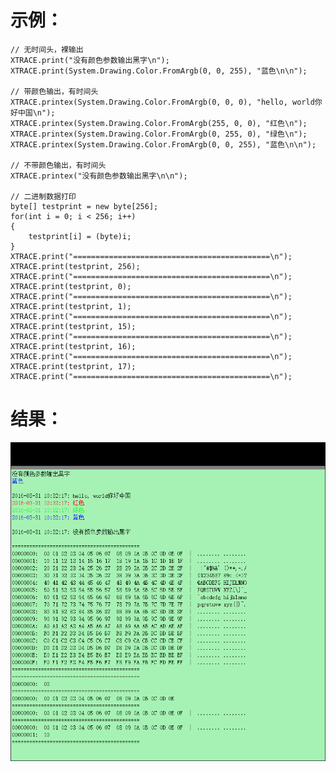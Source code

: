 示例：
==============
	// 无时间头，裸输出
	XTRACE.print("没有颜色参数输出黑字\n");
	XTRACE.print(System.Drawing.Color.FromArgb(0, 0, 255), "蓝色\n\n");
	
	// 带颜色输出，有时间头
	XTRACE.printex(System.Drawing.Color.FromArgb(0, 0, 0), "hello, world你好中国\n");
	XTRACE.printex(System.Drawing.Color.FromArgb(255, 0, 0), "红色\n");
	XTRACE.printex(System.Drawing.Color.FromArgb(0, 255, 0), "绿色\n");
	XTRACE.printex(System.Drawing.Color.FromArgb(0, 0, 255), "蓝色\n\n");
	
	// 不带颜色输出，有时间头
	XTRACE.printex("没有颜色参数输出黑字\n\n");
	
	// 二进制数据打印
	byte[] testprint = new byte[256];
	for(int i = 0; i < 256; i++)
	{
	    testprint[i] = (byte)i;
	}
	XTRACE.print("============================================\n");
	XTRACE.print(testprint, 256);
	XTRACE.print("============================================\n");
	XTRACE.print(testprint, 0);
	XTRACE.print("============================================\n");
	XTRACE.print(testprint, 1);
	XTRACE.print("============================================\n");
	XTRACE.print(testprint, 15);
	XTRACE.print("============================================\n");
	XTRACE.print(testprint, 16);
	XTRACE.print("============================================\n");
	XTRACE.print(testprint, 17);
	XTRACE.print("============================================\n");

结果：
===========
![](screenshot.png)
